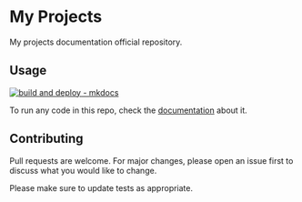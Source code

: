 # My Projects

My projects documentation official repository.

## Usage

[![build and deploy - mkdocs](https://github.com/joaobotelho072002/joaobotelho072002.github.io/actions/workflows/pages-deploy.yml/badge.svg)](https://github.com/joaobotelho072002/joaobotelho072002.github.io/actions/workflows/pages-deploy.yml)

To run any code in this repo, check the [documentation](https://joaohb07.github.io/documentation) about it.

## Contributing

Pull requests are welcome. For major changes, please open an issue first to discuss what you would like to change.

Please make sure to update tests as appropriate.
